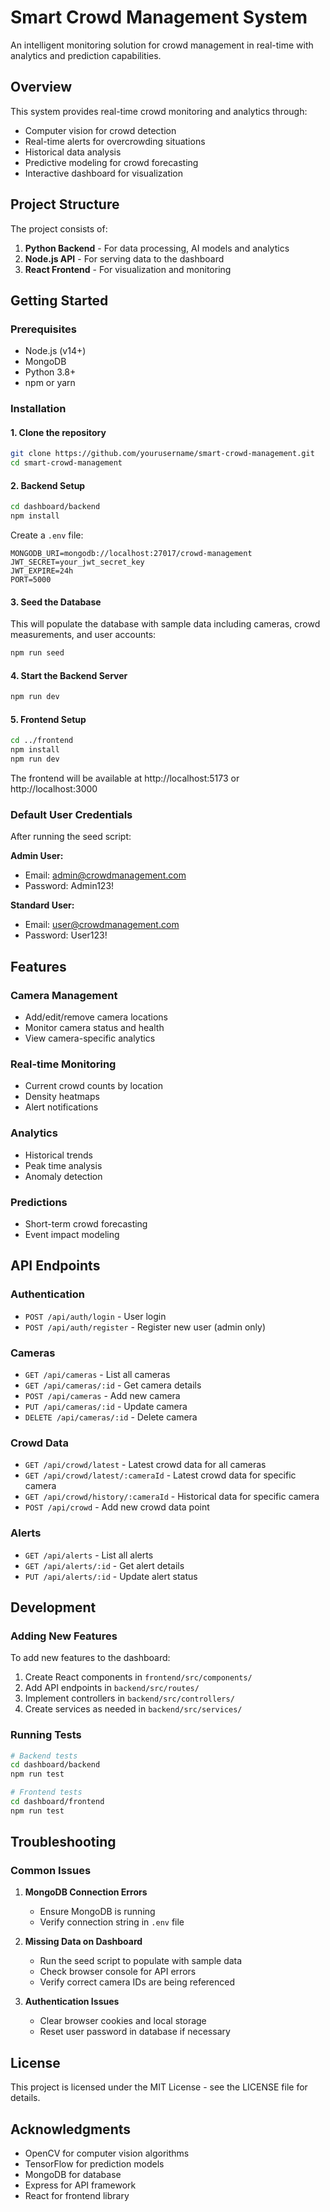 # Smart Crowd Management System

An intelligent monitoring solution for crowd management in real-time with analytics and prediction capabilities.

## Overview

This system provides real-time crowd monitoring and analytics through:

- Computer vision for crowd detection
- Real-time alerts for overcrowding situations
- Historical data analysis
- Predictive modeling for crowd forecasting
- Interactive dashboard for visualization

## Project Structure

The project consists of:

1. **Python Backend** - For data processing, AI models and analytics
2. **Node.js API** - For serving data to the dashboard
3. **React Frontend** - For visualization and monitoring

## Getting Started

### Prerequisites

- Node.js (v14+)
- MongoDB
- Python 3.8+
- npm or yarn

### Installation

#### 1. Clone the repository

```bash
git clone https://github.com/yourusername/smart-crowd-management.git
cd smart-crowd-management
```

#### 2. Backend Setup

```bash
cd dashboard/backend
npm install
```

Create a `.env` file:

```
MONGODB_URI=mongodb://localhost:27017/crowd-management
JWT_SECRET=your_jwt_secret_key
JWT_EXPIRE=24h
PORT=5000
```

#### 3. Seed the Database

This will populate the database with sample data including cameras, crowd measurements, and user accounts:

```bash
npm run seed
```

#### 4. Start the Backend Server

```bash
npm run dev
```

#### 5. Frontend Setup

```bash
cd ../frontend
npm install
npm run dev
```

The frontend will be available at http://localhost:5173 or http://localhost:3000

### Default User Credentials

After running the seed script:

**Admin User:**

- Email: admin@crowdmanagement.com
- Password: Admin123!

**Standard User:**

- Email: user@crowdmanagement.com
- Password: User123!

## Features

### Camera Management

- Add/edit/remove camera locations
- Monitor camera status and health
- View camera-specific analytics

### Real-time Monitoring

- Current crowd counts by location
- Density heatmaps
- Alert notifications

### Analytics

- Historical trends
- Peak time analysis
- Anomaly detection

### Predictions

- Short-term crowd forecasting
- Event impact modeling

## API Endpoints

### Authentication

- `POST /api/auth/login` - User login
- `POST /api/auth/register` - Register new user (admin only)

### Cameras

- `GET /api/cameras` - List all cameras
- `GET /api/cameras/:id` - Get camera details
- `POST /api/cameras` - Add new camera
- `PUT /api/cameras/:id` - Update camera
- `DELETE /api/cameras/:id` - Delete camera

### Crowd Data

- `GET /api/crowd/latest` - Latest crowd data for all cameras
- `GET /api/crowd/latest/:cameraId` - Latest crowd data for specific camera
- `GET /api/crowd/history/:cameraId` - Historical data for specific camera
- `POST /api/crowd` - Add new crowd data point

### Alerts

- `GET /api/alerts` - List all alerts
- `GET /api/alerts/:id` - Get alert details
- `PUT /api/alerts/:id` - Update alert status

## Development

### Adding New Features

To add new features to the dashboard:

1. Create React components in `frontend/src/components/`
2. Add API endpoints in `backend/src/routes/`
3. Implement controllers in `backend/src/controllers/`
4. Create services as needed in `backend/src/services/`

### Running Tests

```bash
# Backend tests
cd dashboard/backend
npm run test

# Frontend tests
cd dashboard/frontend
npm run test
```

## Troubleshooting

### Common Issues

1. **MongoDB Connection Errors**

   - Ensure MongoDB is running
   - Verify connection string in `.env` file

2. **Missing Data on Dashboard**

   - Run the seed script to populate with sample data
   - Check browser console for API errors
   - Verify correct camera IDs are being referenced

3. **Authentication Issues**
   - Clear browser cookies and local storage
   - Reset user password in database if necessary

## License

This project is licensed under the MIT License - see the LICENSE file for details.

## Acknowledgments

- OpenCV for computer vision algorithms
- TensorFlow for prediction models
- MongoDB for database
- Express for API framework
- React for frontend library
